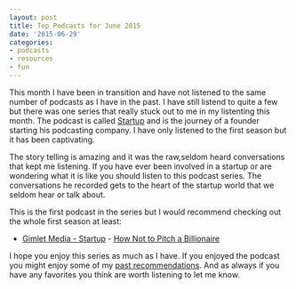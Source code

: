 ```yaml
---
layout: post
title: Top Podcasts for June 2015
date: '2015-06-29'
categories:
- podcasts
- resources
- fun
---
```


This month I have been in transition and have not listened to the same number of podcasts as I have in the past.  I have still listend to quite a few but there was one series that really stuck out to me in my listenting this month.  The podcast is called [Startup](http://gimletmedia.com/show/startup/) and is the journey of a founder starting his podcasting company.   I have only listened to the first season but it has been captivating.

The story telling is amazing and it was the raw,seldom heard conversations that kept me listening.  If you have ever been involved in a startup or are wondering what it is like you should listen to this podcast series.  The conversations he recorded gets to the heart of the startup world that we seldom hear or talk about.  

This is the first podcast in the series but I would recommend checking out the whole first season at least:

- [Gimlet Media - Startup](http://gimletmedia.com/show/startup/) - [How Not to Pitch a Billionaire](http://gimletmedia.com/episode/1-how-not-to-pitch-a-billionaire/)

I hope you enjoy this series as much as I have.  If you enjoyed the podcast you might enjoy some of my [past recommendations](/postcast-recomendations).  And as always if you have any favorites you think are worth listening to let me know.

